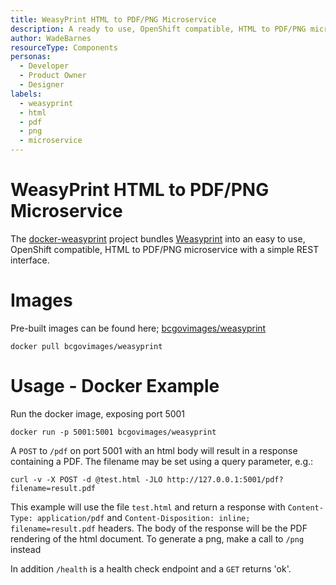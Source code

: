 ```yaml
---
title: WeasyPrint HTML to PDF/PNG Microservice
description: A ready to use, OpenShift compatible, HTML to PDF/PNG microservice for your application.
author: WadeBarnes
resourceType: Components
personas: 
  - Developer
  - Product Owner
  - Designer
labels:
  - weasyprint
  - html
  - pdf
  - png
  - microservice
---
```

# WeasyPrint HTML to PDF/PNG Microservice

The [docker-weasyprint](https://github.com/BCDevOps/docker-weasyprint) project bundles [Weasyprint](http://weasyprint.org/) into an easy to use, OpenShift compatible, HTML to PDF/PNG microservice with a simple REST interface.

# Images

Pre-built images can be found here; [bcgovimages/weasyprint](https://hub.docker.com/r/bcgovimages/weasyprint)

`docker pull bcgovimages/weasyprint`

# Usage - Docker Example

Run the docker image, exposing port 5001

```
docker run -p 5001:5001 bcgovimages/weasyprint
```

A `POST` to `/pdf` on port 5001 with an html body will result in a response containing a PDF. The filename may be set using a query parameter, e.g.:

```
curl -v -X POST -d @test.html -JLO http://127.0.0.1:5001/pdf?filename=result.pdf
```

This example will use the file `test.html` and return a response with `Content-Type: application/pdf` and `Content-Disposition: inline; filename=result.pdf` headers.  The body of the response will be the PDF rendering of the html document. To generate a png, make a call to `/png` instead

In addition `/health` is a health check endpoint and a `GET` returns 'ok'.
